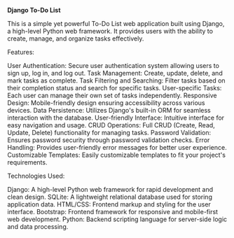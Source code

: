 

**Django To-Do List**


This is a simple yet powerful To-Do List web application built using Django, a high-level Python web framework. It provides users with the ability to create, manage, and organize tasks effectively.

Features:


User Authentication: Secure user authentication system allowing users to sign up, log in, and log out.
Task Management: Create, update, delete, and mark tasks as complete.
Task Filtering and Searching: Filter tasks based on their completion status and search for specific tasks.
User-specific Tasks: Each user can manage their own set of tasks independently.
Responsive Design: Mobile-friendly design ensuring accessibility across various devices.
Data Persistence: Utilizes Django's built-in ORM for seamless interaction with the database.
User-friendly Interface: Intuitive interface for easy navigation and usage.
CRUD Operations: Full CRUD (Create, Read, Update, Delete) functionality for managing tasks.
Password Validation: Ensures password security through password validation checks.
Error Handling: Provides user-friendly error messages for better user experience.
Customizable Templates: Easily customizable templates to fit your project's requirements.


Technologies Used:


Django: A high-level Python web framework for rapid development and clean design.
SQLite: A lightweight relational database used for storing application data.
HTML/CSS: Frontend markup and styling for the user interface.
Bootstrap: Frontend framework for responsive and mobile-first web development.
Python: Backend scripting language for server-side logic and data processing.
